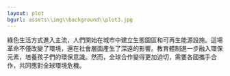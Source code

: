 ```yaml
---
layout: plot
bgurl: assets\\img\\background\\plot3.jpg
---
```

綠色生活方式進入主流，人們開始在城市中建立生態園區和可再生能源設施。這場革命不僅改變了環境，還在社會層面產生了深遠的影響。教育體制進一步融入環保元素，培養孩子們的環保意識。然而，全球合作變得更加迫切，需要各國攜手合作，共同應對全球環境危機。
